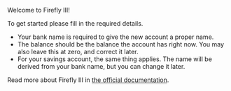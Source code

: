 Welcome to Firefly III!

To get started please fill in the required details.

* Your bank name is required to give the new account a proper name.
* The balance should be the balance the account has right now. You may also leave this at zero, and correct it later.
* For your savings account, the same thing applies. The name will be derived from your bank name, but you can change it later.

Read more about Firefly III in [the official documentation](https://docs.firefly-iii.org/).
